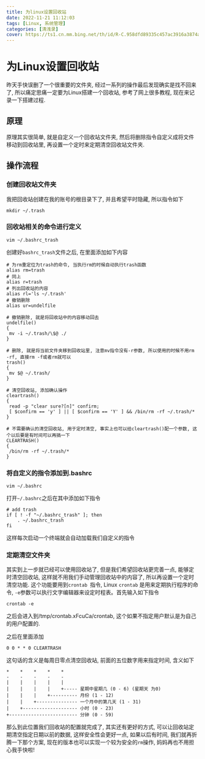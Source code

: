 ```yaml
---
title: 为linux设置回收站
date: 2022-11-21 11:12:03
tags: [Linux, 系统管理]
categories: [清浅录]
cover: https://ts1.cn.mm.bing.net/th/id/R-C.958dfd89335c457ac3916a3874a0cc97?rik=3hj8iuWAzDhHCw&riu=http%3a%2f%2fimg.aiimg.com%2fuploads%2fallimg%2f150527%2f280082-15052G05152.jpg&ehk=5BcTxGdDzwrborjiw%2b5Fpj34Y7eyHyc19fgRChPG4YI%3d&risl=&pid=ImgRaw&r=0
---
```


# 为Linux设置回收站

昨天手快误删了一个很重要的文件夹, 经过一系列的操作最后发现确实是找不回来了, 所以痛定思痛一定要为Linux搭建一个回收站, 参考了网上很多教程, 现在来记录一下搭建过程.

## 原理

原理其实很简单, 就是自定义一个回收站文件夹, 然后将删除指令自定义成将文件移动到回收站里, 再设置一个定时来定期清空回收站文件夹.

## 操作流程

### 创建回收站文件夹

我把回收站创建在我的账号的根目录下了, 并且希望平时隐藏, 所以指令如下

```shell
mkdir ~/.trash
```

###  回收站相关的命令进行定义

```shell
vim ~/.bashrc_trash
```

创建好`bashrc_trash`文件之后, 在里面添加如下内容

```shell
# 为rm重定位为trash的命令, 当执行rm的时候自动执行trash函数
alias rm=trash
# 同上
alias r=trash
# 列出回收站的内容
alias rl='ls ~/.trash'
# 撤销删除
alias ur=undelfile

# 撤销删除, 就是将回收站中的内容移动回去
undelfile()
{
 mv -i ~/.trash/\$@ ./
}

# 删除, 就是将当前文件夹移到回收站里, 注意mv指令没有-r参数, 所以使用的时候不用rm -rf, 直接rm -f或者rm就可以
trash()
{
 mv $@ ~/.trash/
}

# 清空回收站, 添加确认操作
cleartrash()
{
 read -p "clear sure?[n]" confirm;
 [ $confirm == 'y' ] || [ $confirm == 'Y' ] && /bin/rm -rf ~/.trash/*
}

# 不需要确认的清空回收站, 用于定时清空, 事实上也可以给cleartrash()配一个参数, 这个以后要是有时间可以再搞一下
CLEARTRASH()
{
 /bin/rm -rf ~/.trash/*
}
```

### 将自定义的指令添加到.bashrc

```shell
vim ~/.bashrc
```

打开`~/.bashrc`之后在其中添加如下指令

```shell
# add trash
if [ ! -f "~/.bashrc_trash" ]; then
    . ~/.bashrc_trash
fi
```

这样每次启动一个终端就会自动加载我们自定义的指令

### 定期清空文件夹

其实到上一步就已经可以使用回收站了, 但是我们希望回收站更完善一点, 能够定时清空回收站, 这样就不用我们手动管理回收站中的内容了, 所以再设置一个定时清空功能. 这个功能要用到`crontab `指令, Linux `crontab` 是用来定期执行程序的命令, `-e`参数可以执行文字编辑器来设定时程表。首先输入如下指令

```shell
crontab -e
```

 之后会进入到/tmp/crontab.xFcuCa/crontab, 这个如果不指定用户默认是为自己的用户配置的.

之后在里面添加

```shel
0 0 * * 0 CLEARTRASH
```

这句话的含义是每周日零点清空回收站, 前面的五位数字用来指定时间, 含义如下

```
*    *    *    *    *
-    -    -    -    -
|    |    |    |    |
|    |    |    |    +----- 星期中星期几 (0 - 6) (星期天 为0)
|    |    |    +---------- 月份 (1 - 12) 
|    |    +--------------- 一个月中的第几天 (1 - 31)
|    +-------------------- 小时 (0 - 23)
+------------------------- 分钟 (0 - 59)
```

那么到此位置我们回收站的配置就完成了, 其实还有更好的方式, 可以让回收站定期清空指定日期以前的数据, 这样安全性会更好一点, 如果以后有时间, 我们就再折腾一下那个方案, 现在的版本也可以实现一个较为安全的`rm`操作, 妈妈再也不用担心我手快啦!
